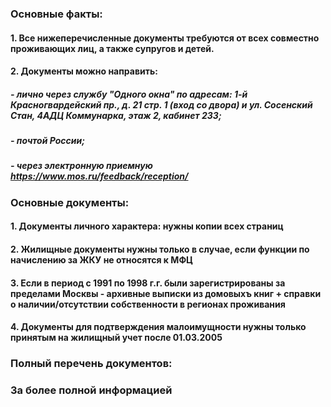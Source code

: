 ### Основные факты:
#### 1. Все нижеперечисленные документы требуются от всех совместно проживающих лиц, а также супругов и детей.
#### 2. Документы можно направить:
##### - лично через службу "Одного окна" по адресам: 1-й Красногвардейский пр., д. 21 стр. 1 (вход со двора) и ул. Сосенский Стан, 4АДЦ Коммунарка, этаж 2, кабинет 233;
##### - почтой России;
##### - через электронную приемную https://www.mos.ru/feedback/reception/
### Основные документы:
#### 1. Документы личного характера: нужны копии всех страниц
#### 2. Жилищные документы нужны только в случае, если функции по начислению за ЖКУ не относятся к МФЦ
#### 3. Если в период с 1991 по 1998 г.г. были зарегистрированы за пределами Москвы - архивные выписки из домовыхъ книг + справки о наличии/отсутствии собственности в регионах проживания
#### 4. Документы для подтверждения малоимущности нужны только принятым на жилищный учет после 01.03.2005
### Полный перечень документов:
### За более полной информацией
